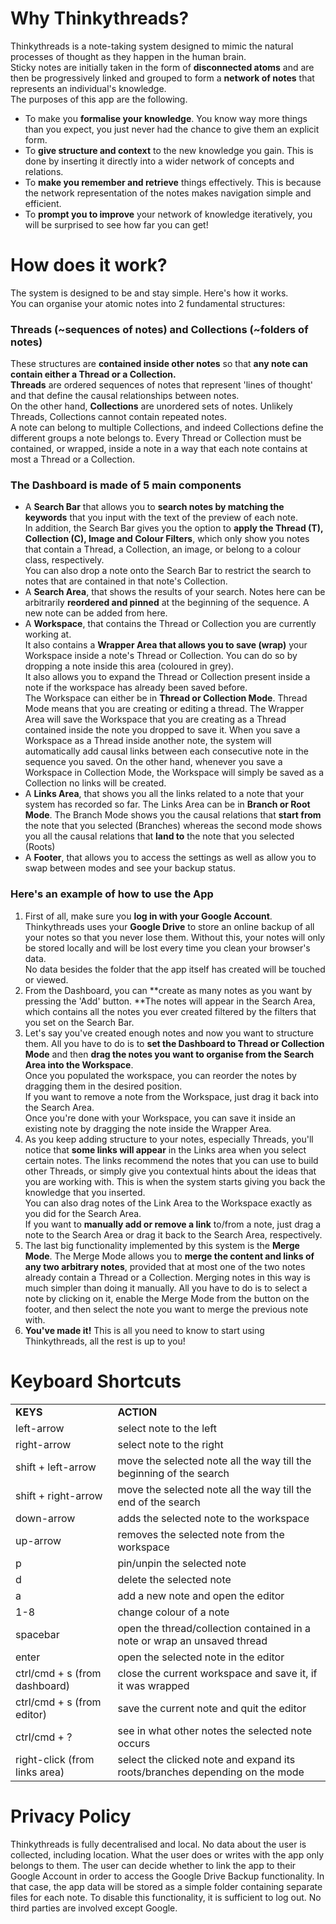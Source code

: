 # Why Thinkythreads?

Thinkythreads is a note-taking system designed to mimic the natural
processes of thought as they happen in the human brain.  
Sticky notes are initially taken in the form of **disconnected atoms**
and are then be progressively linked and grouped to form a **network of
notes** that represents an individual's knowledge.  
The purposes of this app are the following.

  - To make you **formalise your knowledge**. You know way more things
    than you expect, you just never had the chance to give them an
    explicit form.
  - To **give structure and context** to the new knowledge you gain.
    This is done by inserting it directly into a wider network of
    concepts and relations.
  - To **make you remember and retrieve** things effectively. This is
    because the network representation of the notes makes navigation
    simple and efficient.
  - To **prompt you to improve** your network of knowledge iteratively,
    you will be surprised to see how far you can get\!

# How does it work?

The system is designed to be and stay simple. Here's how it works.  
You can organise your atomic notes into 2 fundamental structures:

### Threads (\~sequences of notes) and Collections (\~folders of notes)

These structures are **contained inside other notes** so that **any note
can contain either a Thread or a Collection.**  
**Threads** are ordered sequences of notes that represent 'lines of
thought' and that define the causal relationships between notes.  
On the other hand, **Collections** are unordered sets of notes. Unlikely
Threads, Collections cannot contain repeated notes.  
A note can belong to multiple Collections, and indeed Collections define
the different groups a note belongs to. Every Thread or Collection must
be contained, or wrapped, inside a note in a way that each note contains
at most a Thread or a Collection.  
  

### The Dashboard is made of 5 main components

  - A **Search Bar** that allows you to **search notes by matching the
    keywords** that you input with the text of the preview of each
    note.  
    In addition, the Search Bar gives you the option to **apply the
    Thread (T), Collection (C), Image and Colour Filters**, which only
    show you notes that contain a Thread, a Collection, an image, or
    belong to a colour class, respectively.  
    You can also drop a note onto the Search Bar to restrict the search
    to notes that are contained in that note's Collection.
  - A **Search Area**, that shows the results of your search. Notes here
    can be arbitrarily **reordered and pinned** at the beginning of the
    sequence. A new note can be added from here.
  - A **Workspace**, that contains the Thread or Collection you are
    currently working at.  
    It also contains a **Wrapper Area that allows you to save (wrap)**
    your Workspace inside a note's Thread or Collection. You can do so
    by dropping a note inside this area (coloured in grey).  
    It also allows you to expand the Thread or Collection present inside
    a note if the workspace has already been saved before.  
    The Workspace can either be in **Thread or Collection Mode**. Thread
    Mode means that you are creating or editing a thread. The Wrapper
    Area will save the Workspace that you are creating as a Thread
    contained inside the note you dropped to save it. When you save a
    Workspace as a Thread inside another note, the system will
    automatically add causal links between each consecutive note in the
    sequence you saved. On the other hand, whenever you save a Workspace
    in Collection Mode, the Workspace will simply be saved as a
    Collection no links will be created.
  - A **Links Area**, that shows you all the links related to a note
    that your system has recorded so far. The Links Area can be in
    **Branch or Root Mode**. The Branch Mode shows you the causal
    relations that **start from** the note that you selected (Branches)
    whereas the second mode shows you all the causal relations that
    **land to** the note that you selected (Roots)
  - A **Footer**, that allows you to access the settings as well as
    allow you to swap between modes and see your backup status.

### Here's an example of how to use the App

1.  First of all, make sure you **log in with your Google Account**.
    Thinkythreads uses your **Google Drive** to store an online backup
    of all your notes so that you never lose them. Without this, your
    notes will only be stored locally and will be lost every time you
    clean your browser's data.  
    No data besides the folder that the app itself has created will be
    touched or viewed.
2.  From the Dashboard, you can **create as many notes as you want by
    pressing the 'Add' button. **The notes will appear in the Search
    Area, which contains all the notes you ever created filtered by the
    filters that you set on the Search Bar.
3.  Let's say you've created enough notes and now you want to structure
    them. All you have to do is to **set the Dashboard to Thread or
    Collection Mode** and then **drag the notes you want to organise
    from the Search Area into the Workspace**.  
    Once you populated the workspace, you can reorder the notes by
    dragging them in the desired position.  
    If you want to remove a note from the Workspace, just drag it back
    into the Search Area.  
    Once you're done with your Workspace, you can save it inside an
    existing note by dragging the note inside the Wrapper Area.
4.  As you keep adding structure to your notes, especially Threads,
    you'll notice that **some links will appear** in the Links area when
    you select certain notes. The links recommend the notes that you can
    use to build other Threads, or simply give you contextual hints
    about the ideas that you are working with. This is when the system
    starts giving you back the knowledge that you inserted.  
    You can also drag notes of the Link Area to the Workspace exactly as
    you did for the Search Area.  
    If you want to **manually add or remove a link** to/from a note,
    just drag a note to the Search Area or drag it back to the Search
    Area, respectively.
5.  The last big functionality implemented by this system is the **Merge
    Mode**. The Merge Mode allows you to **merge the content and links
    of any two arbitrary notes**, provided that at most one of the two
    notes already contain a Thread or a Collection. Merging notes in
    this way is much simpler than doing it manually. All you have to do
    is to select a note by clicking on it, enable the Merge Mode from
    the button on the footer, and then select the note you want to merge
    the previous note with.
6.  **You've made it\!** This is all you need to know to start using
    Thinkythreads, all the rest is up to you\!

# Keyboard Shortcuts

|                               |                                                                             |
| ----------------------------- | --------------------------------------------------------------------------- |
| **KEYS**                      | **ACTION**                                                                  |
| left-arrow                    | select note to the left                                                     |
| right-arrow                   | select note to the right                                                    |
| shift + left-arrow            | move the selected note all the way till the beginning of the search         |
| shift + right-arrow           | move the selected note all the way till the end of the search               |
| down-arrow                    | adds the selected note to the workspace                                      |
| up-arrow                      | removes the selected note from the workspace                                 |
| p                             | pin/unpin the selected note                                                 |
| d                             | delete the selected note                                                    |
| a                             | add a new note and open the editor                                          |
| 1-8                           | change colour of a note                                                      |
| spacebar                      | open the thread/collection contained in a note or wrap an unsaved thread    |
| enter                         | open the selected note in the editor                                        |
| ctrl/cmd + s (from dashboard) | close the current workspace and save it, if it was wrapped                  |
| ctrl/cmd + s (from editor)    | save the current note and quit the editor                                   |
| ctrl/cmd + ?                  | see in what other notes the selected note occurs                            |
| right-click (from links area) | select the clicked note and expand its roots/branches depending on the mode |

# Privacy Policy

  Thinkythreads is fully decentralised and local. No data about the user is collected, including location. 
  What the user does or writes with the app only belongs to them.
  The user can decide whether to link the app to their Google Account in order to access the Google Drive Backup functionality.
  In that case, the app data will be stored as a simple folder containing separate files for each note. 
  To disable this functionality, it is sufficient to log out. No third parties are involved except Google.
